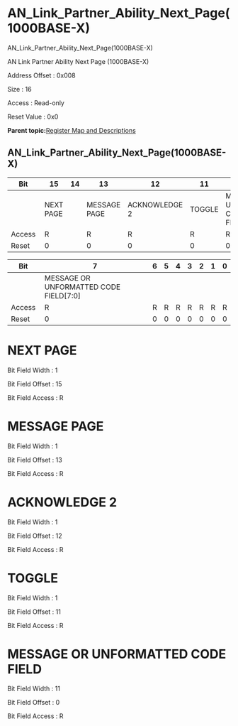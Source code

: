 # AN\_Link\_Partner\_Ability\_Next\_Page\(1000BASE-X\)

AN\_Link\_Partner\_Ability\_Next\_Page\(1000BASE-X\)

AN Link Partner Ability Next Page \(1000BASE-X\)

Address Offset : 0x008

Size : 16

Access : Read-only

Reset Value : 0x0

**Parent topic:**[Register Map and Descriptions](GUID-521EA668-4C02-4A74-927B-B4C8D92B9489.md)

## AN\_Link\_Partner\_Ability\_Next\_Page\(1000BASE-X\)

|Bit |15|14|13|12|11|10|9|8|
|----|---|---|---|---|---|---|---|---|
| |NEXT PAGE| |MESSAGE PAGE|ACKNOWLEDGE 2|TOGGLE|MESSAGE OR UNFORMATTED CODE FIELD\[10:8\]|
|Access |R| |R|R|R|R|R|R|
|Reset |0| |0|0|0|0|0|0|

|Bit |7|6|5|4|3|2|1|0|
|----|---|---|---|---|---|---|---|---|
| |MESSAGE OR UNFORMATTED CODE FIELD\[7:0\]|
|Access |R|R|R|R|R|R|R|R|
|Reset |0|0|0|0|0|0|0|0|

# NEXT PAGE

Bit Field Width : 1

Bit Field Offset : 15

Bit Field Access : R

# MESSAGE PAGE

Bit Field Width : 1

Bit Field Offset : 13

Bit Field Access : R

# ACKNOWLEDGE 2

Bit Field Width : 1

Bit Field Offset : 12

Bit Field Access : R

# TOGGLE

Bit Field Width : 1

Bit Field Offset : 11

Bit Field Access : R

# MESSAGE OR UNFORMATTED CODE FIELD

Bit Field Width : 11

Bit Field Offset : 0

Bit Field Access : R

